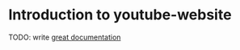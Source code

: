 # Introduction to youtube-website

TODO: write [great documentation](http://jacobian.org/writing/what-to-write/)
